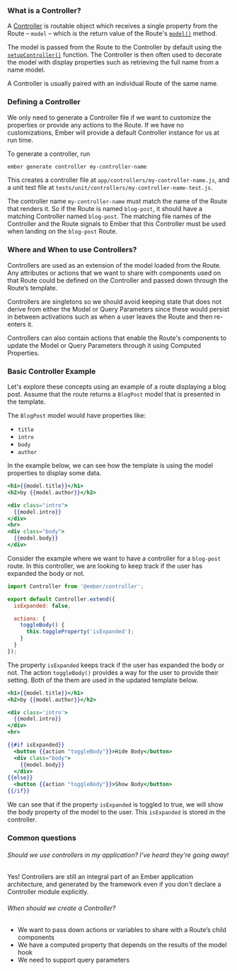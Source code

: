 ### What is a Controller?

A [Controller](https://api.emberjs.com/ember/3.1/classes/Controller) is routable object which receives a single property from the Route – `model` – which is the return value of the Route's [`model()`](https://api.emberjs.com/ember/3.1/classes/Route/methods?anchor=model) method.

The model is passed from the Route to the Controller by default using the [`setupController()`](https://api.emberjs.com/ember/3.1/classes/Route/methods/setupController?anchor=setupController) function. The Controller is then often used to decorate the model with display properties such as retrieving the full name from a name model.

A Controller is usually paired with an individual Route of the same name.

### Defining a Controller

We only need to generate a Controller file if we want to customize the properties or provide any actions to the Route. If we have no customizations, Ember will provide a default Controller instance for us at run time.

To generate a controller, run
```bash
ember generate controller my-controller-name
```

This creates a controller file at `app/controllers/my-controller-name.js`, and a unit test file at `tests/unit/controllers/my-controller-name-test.js`.

The controller name `my-controller-name` must match the name of the Route that renders it. So if the Route is named `blog-post`, it should have a matching Controller named `blog-post`. The matching file names of the Controller and the Route signals to Ember that this Controller must be used when landing on the `blog-post` Route.

### Where and When to use Controllers?

Controllers are used as an extension of the model loaded from the Route. Any attributes or actions that we want to share with components used on that Route could be defined on the Controller and passed down through the Route’s template.

Controllers are singletons so we should avoid keeping state that does not derive from either the Model or Query Parameters since these would persist in between activations such as when a user leaves the Route and then re-enters it.

Controllers can also contain actions that enable the Route's components to update the Model or Query Parameters through it using Computed Properties.

### Basic Controller Example

Let's explore these concepts using an example of a route displaying a blog post. Assume that the route returns a `BlogPost` model that is presented in the template.

The `BlogPost` model would have properties like:

* `title`
* `intro`
* `body`
* `author`

In the example below, we can see how the template is using the model properties to display some data.

```handlebars {data-filename=app/templates/blog-post.hbs}
<h1>{{model.title}}</h1>
<h2>by {{model.author}}</h2>

<div class="intro">
  {{model.intro}}
</div>
<hr>
<div class="body">
  {{model.body}}
</div>
```

Consider the example where we want to have a controller for a `blog-post` route. In this controller, we are looking to keep track if the user has expanded the body or not.

```javascript {data-filename=app/controllers/blog-post.js}
import Controller from '@ember/controller';

export default Controller.extend({
  isExpanded: false,

  actions: {
    toggleBody() {
      this.toggleProperty('isExpanded');
    }
  }
});
```

The property `isExpanded` keeps track if the user has expanded the body or not. The action `toggleBody()` provides a way for the user to provide their setting. Both of the them are used in the updated template below.

```handlebars {data-filename=app/templates/blog-post.hbs}
<h1>{{model.title}}</h1>
<h2>by {{model.author}}</h2>

<div class='intro'>
  {{model.intro}}
</div>
<hr>

{{#if isExpanded}}
  <button {{action "toggleBody"}}>Hide Body</button>
  <div class="body">
    {{model.body}}
  </div>
{{else}}
  <button {{action "toggleBody"}}>Show Body</button>
{{/if}}
```

We can see that if the property `isExpanded` is toggled to true, we will show the body property of the model to the user. This `isExpanded` is stored in the controller.

### Common questions

###### Should we use controllers in my application? I've heard they're going away!

Yes! Controllers are still an integral part of an Ember application architecture, and generated by the framework even if you don't declare a Controller module explicitly.

###### When should we create a Controller?

* We want to pass down actions or variables to share with a Route’s child components
* We have a computed property that depends on the results of the model hook
* We need to support query parameters
